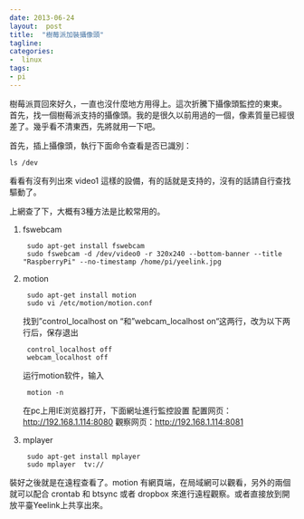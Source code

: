 ```yaml
---
date: 2013-06-24
layout:  post
title:  "樹莓派加裝攝像頭"
tagline:
categories:
-  linux
tags:
- pi
---
```


樹莓派買回來好久，一直也沒什麼地方用得上。這次折騰下攝像頭監控的東東。
首先，找一個樹莓派支持的攝像頭。我的是很久以前用過的一個，像素質量已經很差了。幾乎看不清東西，先將就用一下吧。

首先，插上攝像頭，執行下面命令查看是否已識別：

	ls /dev

看看有沒有列出來 video1 這樣的設備，有的話就是支持的，沒有的話請自行查找驅動了。

上網查了下，大概有3種方法是比較常用的。

1. fswebcam

    	sudo apt-get install fswebcam
    	sudo fswebcam -d /dev/video0 -r 320x240 --bottom-banner --title "RaspberryPi" --no-timestamp /home/pi/yeelink.jpg

2. motion

		sudo apt-get install motion
		sudo vi /etc/motion/motion.conf

	找到”control_localhost on “和”webcam_localhost on“这两行，改为以下两行后，保存退出

		control_localhost off
		webcam_localhost off

	运行motion软件，输入

		motion -n

	在pc上用IE浏览器打开，下面網址進行監控設置
	配置网页：http://192.168.1.114:8080
	觀察网页：http://192.168.1.114:8081

3. mplayer

    	sudo apt-get install mplayer
    	sudo mplayer  tv://

裝好之後就是在遠程查看了。motion 有網頁端，在局域網可以觀看，另外的兩個就可以配合 crontab 和 btsync 或者 dropbox 來進行遠程觀察。或者直接放到開放平臺Yeelink上共享出來。
